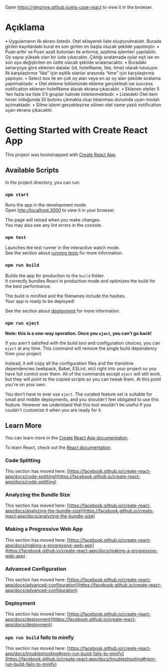 Open https://ylmzmre.github.io/ets-case-react to view it in the browser.

# Açıklama

• Uygulamanın ilk ekranı listedir. Otel ekleyerek liste oluşturulmalıdır. Burada girilen kayıtlardaki kural en son girilen en başta olucak şekilde yapılmıştır.
• Puan arttır ve Puan azalt butonları ile arttırma, azaltma işlemleri yapılabilir. Oy sayısı yüksek olan bir üste çıkacaktır. Çıktığı sıralamada oylar eşit ise en son oyu değiştirilen en üstte olacak şekilde sıralanacaktır.
• Buradaki senaryoya göre eklenen datalar {id, hotelName, like, time} olarak tutuluyor. Ilk karşılaştırma “like” için eşitlik olanlar arasında “time” için karşılaştırma yapılıyor.
• Select box ile en çok oy alan veya en az oy alan şekilde sıralama yapılmaktadır. 
• Otel ekleme bölümünde ekleme gerçekleşti ise success notification eklenen hotelName alarak ekrana çıkacaktır.
• Eklenen oteller 5 ’ten fazla ise liste 5’li gruplar halinde listelenmektedir. 
• Listedeki Otel item hover olduğunda Sil butonu çıkmakta olup tıklanması durumda uyarı modalı açılmaktadır. • Silme işlemi gerçekleşirse silinen otel name yazılı notification uyarı ekrana çıkacaktır.

# Getting Started with Create React App

This project was bootstrapped with [Create React App](https://github.com/facebook/create-react-app).

## Available Scripts

In the project directory, you can run:

### `npm start`

Runs the app in the development mode.\
Open [http://localhost:3000](http://localhost:3000) to view it in your browser.

The page will reload when you make changes.\
You may also see any lint errors in the console.

### `npm test`

Launches the test runner in the interactive watch mode.\
See the section about [running tests](https://facebook.github.io/create-react-app/docs/running-tests) for more information.

### `npm run build`

Builds the app for production to the `build` folder.\
It correctly bundles React in production mode and optimizes the build for the best performance.

The build is minified and the filenames include the hashes.\
Your app is ready to be deployed!

See the section about [deployment](https://facebook.github.io/create-react-app/docs/deployment) for more information.

### `npm run eject`

**Note: this is a one-way operation. Once you `eject`, you can't go back!**

If you aren't satisfied with the build tool and configuration choices, you can `eject` at any time. This command will remove the single build dependency from your project.

Instead, it will copy all the configuration files and the transitive dependencies (webpack, Babel, ESLint, etc) right into your project so you have full control over them. All of the commands except `eject` will still work, but they will point to the copied scripts so you can tweak them. At this point you're on your own.

You don't have to ever use `eject`. The curated feature set is suitable for small and middle deployments, and you shouldn't feel obligated to use this feature. However we understand that this tool wouldn't be useful if you couldn't customize it when you are ready for it.

## Learn More

You can learn more in the [Create React App documentation](https://facebook.github.io/create-react-app/docs/getting-started).

To learn React, check out the [React documentation](https://reactjs.org/).

### Code Splitting

This section has moved here: [https://facebook.github.io/create-react-app/docs/code-splitting](https://facebook.github.io/create-react-app/docs/code-splitting)

### Analyzing the Bundle Size

This section has moved here: [https://facebook.github.io/create-react-app/docs/analyzing-the-bundle-size](https://facebook.github.io/create-react-app/docs/analyzing-the-bundle-size)

### Making a Progressive Web App

This section has moved here: [https://facebook.github.io/create-react-app/docs/making-a-progressive-web-app](https://facebook.github.io/create-react-app/docs/making-a-progressive-web-app)

### Advanced Configuration

This section has moved here: [https://facebook.github.io/create-react-app/docs/advanced-configuration](https://facebook.github.io/create-react-app/docs/advanced-configuration)

### Deployment

This section has moved here: [https://facebook.github.io/create-react-app/docs/deployment](https://facebook.github.io/create-react-app/docs/deployment)

### `npm run build` fails to minify

This section has moved here: [https://facebook.github.io/create-react-app/docs/troubleshooting#npm-run-build-fails-to-minify](https://facebook.github.io/create-react-app/docs/troubleshooting#npm-run-build-fails-to-minify)
